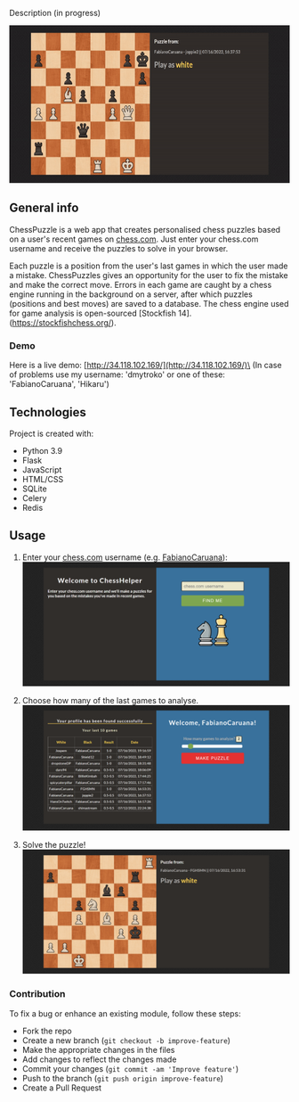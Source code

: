 Description (in progress)

<img src="https://github.com/dmytrokovych/descriptions/blob/main/ChessPuzzle/chess_puzzle.gif" alt="ChessPuzzle gif" width="600" height="283">

## General info
ChessPuzzle is a web app that creates personalised chess puzzles based on a user's recent games on [chess.com](https://www.chess.com/). Just enter your chess.com username and receive the puzzles to solve in your browser.

Each puzzle is a position from the user's last games in which the user made a mistake. ChessPuzzles gives an opportunity for the user to fix the mistake and make the correct move. Errors in each game are caught by a chess engine running in the background on a server, after which puzzles (positions and best moves) are saved to a database. The chess engine used for game analysis is open-sourced [Stockfish 14].(https://stockfishchess.org/). 

### Demo
Here is a live demo: [http://34.118.102.169/](http://34.118.102.169/)\
(In case of problems use my username: 'dmytroko' or one of these: 'FabianoCaruana', 'Hikaru')


## Technologies
Project is created with:
- Python 3.9
- Flask
- JavaScript
- HTML/CSS
- SQLite
- Celery
- Redis

## Usage
1. Enter your [chess.com](https://www.chess.com/) username (e.g. [FabianoCaruana](https://www.chess.com/member/fabianocaruana)): \
![ChessPuzzle home](https://github.com/dmytrokovych/descriptions/blob/main/ChessPuzzle/chess_puzzle_1.png)

2. Choose how many of the last games to analyse.
![ChessPuzzle profile](https://github.com/dmytrokovych/descriptions/blob/main/ChessPuzzle/chess_puzzle_2.png)

3. Solve the puzzle! \
![ChessPuzzle puzzle](https://github.com/dmytrokovych/descriptions/blob/main/ChessPuzzle/chess_puzzle_3.png)


### Contribution
To fix a bug or enhance an existing module, follow these steps:

- Fork the repo
- Create a new branch (`git checkout -b improve-feature`)
- Make the appropriate changes in the files
- Add changes to reflect the changes made
- Commit your changes (`git commit -am 'Improve feature'`)
- Push to the branch (`git push origin improve-feature`)
- Create a Pull Request
